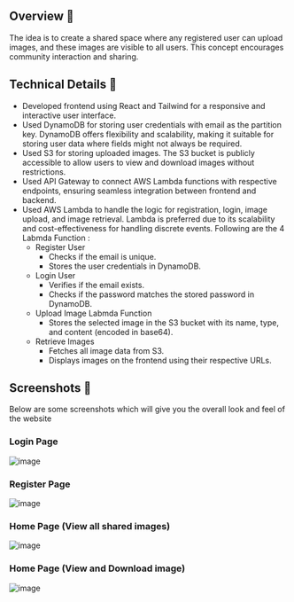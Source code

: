 ## Overview 🌟

The idea is to create a shared space where any registered user can upload images, and these images are visible to all users. This concept encourages community interaction and sharing.


## Technical Details 🚀
- Developed frontend using React and Tailwind for a responsive and interactive user interface.
- Used DynamoDB for storing user credentials with email as the partition key. DynamoDB offers flexibility and scalability, making it suitable for storing user data where fields might not always be required.
- Used S3 for storing uploaded images. The S3 bucket is publicly accessible to allow users to view and download images without restrictions.
- Used API Gateway to connect AWS Lambda functions with respective endpoints, ensuring seamless integration between frontend and backend.
- Used AWS Lambda to handle the logic for registration, login, image upload, and image retrieval. Lambda is preferred due to its scalability and cost-effectiveness for handling discrete events. Following are the 4 Labmda Function :
   - Register User
      - Checks if the email is unique.
      - Stores the user credentials in DynamoDB.
   - Login User
      - Verifies if the email exists.
      - Checks if the password matches the stored password in DynamoDB.
   - Upload Image Labmda Function
      - Stores the selected image in the S3 bucket with its name, type, and content (encoded in base64).
   - Retrieve Images
      - Fetches all image data from S3.
      - Displays images on the frontend using their respective URLs.


## Screenshots 📸
Below are some screenshots which will give you the overall look and feel of the website

### Login Page
![image](https://firebasestorage.googleapis.com/v0/b/webt3-8766f.appspot.com/o/saveclicklogin.png?alt=media&token=76e7d26b-d6e4-40d8-81cf-8883cc9bb4ae)

### Register Page
![image](https://firebasestorage.googleapis.com/v0/b/webt3-8766f.appspot.com/o/saveclickregister.png?alt=media&token=e90aef60-d406-489b-8f0d-c6873248aa10)

### Home Page (View all shared images)
![image](https://firebasestorage.googleapis.com/v0/b/webt3-8766f.appspot.com/o/saveclickhome.png?alt=media&token=54c1aaff-9839-4534-8292-c7dfea8e367f)

### Home Page (View and Download image)
![image](https://firebasestorage.googleapis.com/v0/b/webt3-8766f.appspot.com/o/saveclickview.png?alt=media&token=90a7f0bc-8284-4220-af4c-688388df9150)

